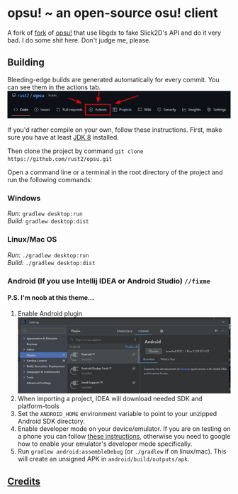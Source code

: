 # opsu! ~ an open-source osu! client

A fork of [fork](https://github.com/fluddokt/opsu) of [opsu!](https://github.com/itdelatrisu/opsu) that use libgdx to fake Slick2D's API and do it very bad.
I do some shit here. Don't judge me, please.

## Building
Bleeding-edge builds are generated automatically for every commit. You can see them in the actions tab.
![Actions](readme/finding-actions-how-to.png)

If you'd rather compile on your own, follow these instructions.
First, make sure you have at least [JDK 8](https://adoptium.net/temurin/archive/?version=8) installed.

Then clone the project by command `git clone https://github.com/rust2/opsu.git`

Open a command line or a terminal in the root directory of the project and run the following commands:

### Windows

_Run:_ `gradlew desktop:run`  
_Build:_ `gradlew desktop:dist`  

### Linux/Mac OS

_Run:_ `./gradlew desktop:run`  
_Build:_ `./gradlew desktop:dist`  

### Android (If you use Intellij IDEA or Android Studio) `//fixme`
#### P.S. I'm noob at this theme...

1. Enable Android plugin
![Actions](readme/Intellij-enable-android-plugin.png)
2. When importing a project, IDEA will download needed SDK and platform-tools
3. Set the `ANDROID_HOME` environment variable to point to your unzipped Android SDK directory.
7. Enable developer mode on your device/emulator. If you are on testing on a phone you can follow [these instructions](https://developer.android.com/studio/command-line/adb#Enabling), otherwise you need to google how to enable your emulator's developer mode specifically.
8. Run `gradlew android:assembleDebug` (or `./gradlew` if on linux/mac). This will create an unsigned APK in `android/build/outputs/apk`.

[Credits](https://github.com/fluddokt/opsu/blob/master/CREDITS.md)
-


